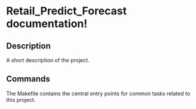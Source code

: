 # Retail_Predict_Forecast documentation!

## Description

A short description of the project.

## Commands

The Makefile contains the central entry points for common tasks related to this project.

